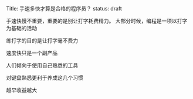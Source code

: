 Title: 手速多快才算是合格的程序员？
status: draft

手速快慢不重要，重要的是别让打字耗费精力。
大部分时候，编程是一项以打字为基础的活动

练打字的目的是让打字毫不费力

速度快只是一个副产品

人们倾向于使用自己熟悉的工具

对键盘熟悉更利于养成这几个习惯


越早收益越大